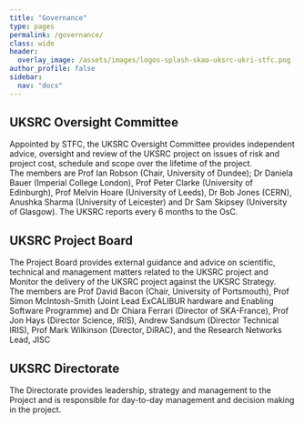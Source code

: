 ```yaml
---
title: "Governance"
type: pages
permalink: /governance/
class: wide
header:
  overlay_image: /assets/images/logos-splash-skao-uksrc-ukri-stfc.png
author_profile: false
sidebar: 
  nav: "docs"
---
```

## UKSRC Oversight Committee ##
<p> Appointed by STFC, the UKSRC Oversight Committee provides independent advice, oversight and review of the UKSRC project on issues of risk and project cost, schedule and scope over the lifetime of the project. </br> 
The members are Prof Ian Robson (Chair, University of Dundee); Dr Daniela Bauer (Imperial College London), Prof Peter Clarke (University of Edinburgh), Prof Melvin Hoare (University of Leeds), Dr Bob Jones (CERN), Anushka Sharma (University of Leicester) and Dr Sam Skipsey (University of Glasgow). The UKSRC reports every 6 months to the OsC. 
  
  </p>

## UKSRC Project Board ##
<p> The Project Board provides external guidance and advice on scientific, technical and management matters related to the UKSRC project and Monitor the delivery of the UKSRC project against the UKSRC Strategy. </br> 
The members are Prof David Bacon (Chair, University of Portsmouth), Prof Simon McIntosh-Smith (Joint Lead ExCALIBUR hardware and Enabling Software Programme) and Dr Chiara Ferrari (Director of SKA-France), Prof Jon Hays (Director Science, IRIS), Andrew Sandsum (Director Technical IRIS), Prof Mark Wilkinson (Director, DiRAC), and the Research Networks Lead, JISC
  
</p>

## UKSRC Directorate ##
<p> The Directorate provides leadership, strategy and management to the Project and is responsible for day-to-day management and decision making in the project. 

